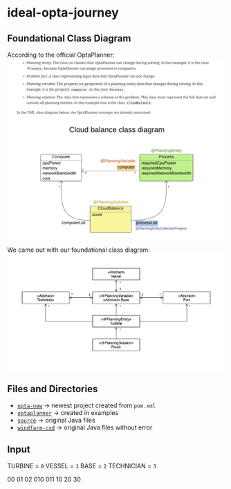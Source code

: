 # ideal-opta-journey

## Foundational Class Diagram
According to the official OptaPlanner:
![](docs/img/opta-class-div.png)

We came out with our foundational class diagram:
![](docs/img/class-diagram.png)


## Files and Directories
- [`opta-new`](opta-new/) -> newest project created from `pom.xml`
- [`optaplanner`](optaplanner/) -> created in examples
- [`source`](source/) -> original Java files
- [`windfarm-cxd`](windfarm-cxd/) -> original Java files without error


## Input
TURBINE = `0`
VESSEL = `1`
BASE = `2`
TECHNICIAN = `3`

00 01 02 010 011 
10 
20
30
